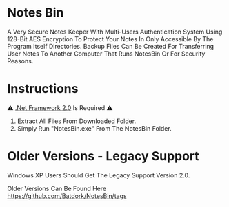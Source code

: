# Notes Bin
A Very Secure Notes Keeper With Multi-Users Authentication System Using 128-Bit AES Encryption To Protect Your Notes In Only Accessible By The Program Itself Directories. Backup Files Can Be Created For Transferring User Notes To Another Computer That Runs NotesBin Or For Security Reasons.

# Instructions
⚠️ <a href="https://www.microsoft.com/en-us/download/details.aspx?id=1639">.Net Framework 2.0</a> Is Required ⚠️
1) Extract All Files From Downloaded Folder.     
2) Simply Run "NotesBin.exe" From The NotesBin Folder.

# Older Versions - Legacy Support
Windows XP Users Should Get The Legacy Support Version 2.0.

Older Versions Can Be Found Here 
https://github.com/Batdork/NotesBin/tags

